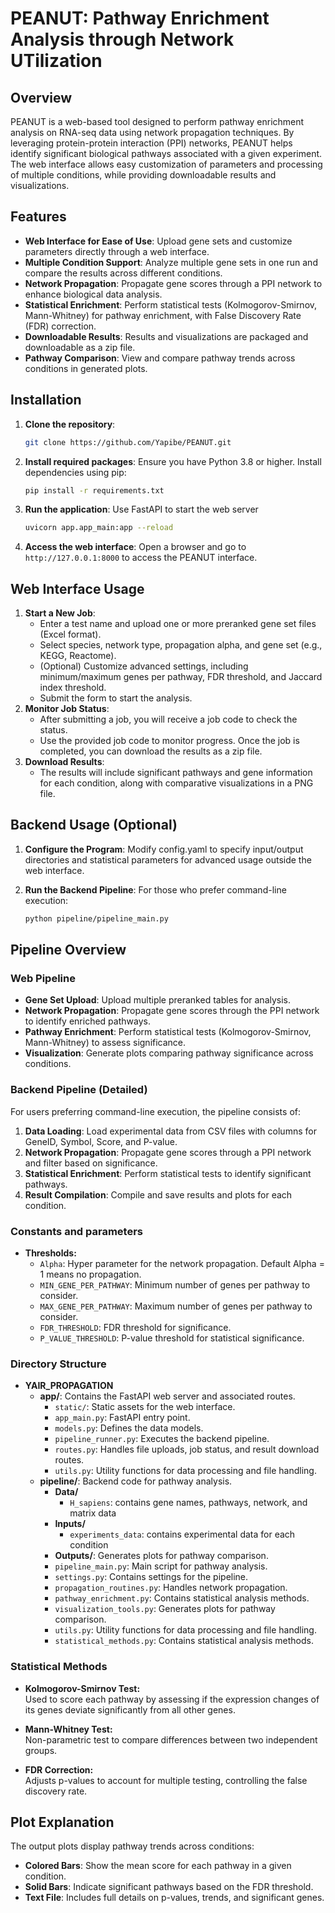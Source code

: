 # PEANUT: Pathway Enrichment Analysis through Network UTilization

## Overview

PEANUT is a web-based tool designed to perform pathway enrichment analysis on RNA-seq data using network propagation techniques. By leveraging protein-protein interaction (PPI) networks, PEANUT helps identify significant biological pathways associated with a given experiment. The web interface allows easy customization of parameters and processing of multiple conditions, while providing downloadable results and visualizations.

## Features
- **Web Interface for Ease of Use**: Upload gene sets and customize parameters directly through a web interface.
- **Multiple Condition Support**: Analyze multiple gene sets in one run and compare the results across different conditions.
- **Network Propagation**: Propagate gene scores through a PPI network to enhance biological data analysis.
- **Statistical Enrichment**: Perform statistical tests (Kolmogorov-Smirnov, Mann-Whitney) for pathway enrichment, with False Discovery Rate (FDR) correction.
- **Downloadable Results**: Results and visualizations are packaged and downloadable as a zip file.
- **Pathway Comparison**: View and compare pathway trends across conditions in generated plots.

## Installation

1. **Clone the repository**:
   ```sh
   git clone https://github.com/Yapibe/PEANUT.git
   ```
2. **Install required packages**:
   Ensure you have Python 3.8 or higher. Install dependencies using pip:
   ```sh
   pip install -r requirements.txt
   ```
3. **Run the application**:
   Use FastAPI to start the web server
   ```sh
   uvicorn app.app_main:app --reload
   ```

4. **Access the web interface**:
    Open a browser and go to `http://127.0.0.1:8000` to access the PEANUT interface.

## Web Interface Usage

1. **Start a New Job**:
    - Enter a test name and upload one or more preranked gene set files (Excel format).
    - Select species, network type, propagation alpha, and gene set (e.g., KEGG, Reactome).
    - (Optional) Customize advanced settings, including minimum/maximum genes per pathway, FDR threshold, and Jaccard index threshold.
    - Submit the form to start the analysis.
2. **Monitor Job Status**:
    - After submitting a job, you will receive a job code to check the status.
    - Use the provided job code to monitor progress. Once the job is completed, you can download the results as a zip file.
3. **Download Results**:
    - The results will include significant pathways and gene information for each condition, along with comparative visualizations in a PNG file.

## Backend Usage (Optional)

1. **Configure the Program**: Modify config.yaml to specify input/output directories and statistical parameters for advanced usage outside the web interface.

2. **Run the Backend Pipeline**: For those who prefer command-line execution:
   ```sh
   python pipeline/pipeline_main.py
   ```

## Pipeline Overview
### Web Pipeline
- **Gene Set Upload**: Upload multiple preranked tables for analysis.
- **Network Propagation**: Propagate gene scores through the PPI network to identify enriched pathways.
- **Pathway Enrichment**: Perform statistical tests (Kolmogorov-Smirnov, Mann-Whitney) to assess significance.
- **Visualization**: Generate plots comparing pathway significance across conditions.


### Backend Pipeline (Detailed)
For users preferring command-line execution, the pipeline consists of:
1. **Data Loading**: Load experimental data from CSV files with columns for GeneID, Symbol, Score, and P-value.
2. **Network Propagation**: Propagate gene scores through a PPI network and filter based on significance.
3. **Statistical Enrichment**: Perform statistical tests to identify significant pathways.
4. **Result Compilation**: Compile and save results and plots for each condition.


### Constants and parameters
- **Thresholds:**
  - `Alpha`: Hyper parameter for the network propagation. Default Alpha = 1 means no propagation.
  - `MIN_GENE_PER_PATHWAY`: Minimum number of genes per pathway to consider.
  - `MAX_GENE_PER_PATHWAY`: Maximum number of genes per pathway to consider.
  - `FDR_THRESHOLD`: FDR threshold for significance.
  - `P_VALUE_THRESHOLD`: P-value threshold for statistical significance.

### Directory Structure
- **YAIR_PROPAGATION**
  - **app/**: Contains the FastAPI web server and associated routes.
    - `static/`: Static assets for the web interface.
    - `app_main.py`: FastAPI entry point.
    - `models.py`: Defines the data models.
    - `pipeline_runner.py`: Executes the backend pipeline.
    - `routes.py`: Handles file uploads, job status, and result download routes.
    - `utils.py`: Utility functions for data processing and file handling.
  - **pipeline/**: Backend code for pathway analysis.
    - **Data/**
      - `H_sapiens`: contains gene names, pathways, network, and matrix data
    - **Inputs/**
      - `experiments_data`: contains experimental data for each condition
    - **Outputs/**: Generates plots for pathway comparison.
    - `pipeline_main.py`: Main script for pathway analysis.
    - `settings.py`: Contains settings for the pipeline.
    - `propagation_routines.py`: Handles network propagation.
    - `pathway_enrichment.py`: Contains statistical analysis methods.
    - `visualization_tools.py`: Generates plots for pathway comparison.
    - `utils.py`: Utility functions for data processing and file handling.
    - `statistical_methods.py`: Contains statistical analysis methods.
    
### Statistical Methods
- **Kolmogorov-Smirnov Test:** <br>
    Used to score each pathway by assessing if the expression changes of its genes deviate significantly from all other genes.

- **Mann-Whitney Test:** <br>
    Non-parametric test to compare differences between two independent groups.

- **FDR Correction:** <br>
    Adjusts p-values to account for multiple testing, controlling the false discovery rate.

## Plot Explanation
The output plots display pathway trends across conditions:
- **Colored Bars**: Show the mean score for each pathway in a given condition.
- **Solid Bars**:  Indicate significant pathways based on the FDR threshold.
- **Text File**: Includes full details on p-values, trends, and significant genes.
